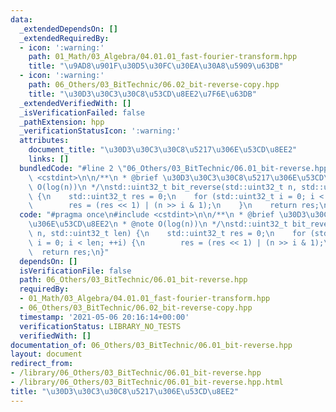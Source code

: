 ```yaml
---
data:
  _extendedDependsOn: []
  _extendedRequiredBy:
  - icon: ':warning:'
    path: 01_Math/03_Algebra/04.01.01_fast-fourier-transform.hpp
    title: "\u9AD8\u901F\u30D5\u30FC\u30EA\u30A8\u5909\u63DB"
  - icon: ':warning:'
    path: 06_Others/03_BitTechnic/06.02_bit-reverse-copy.hpp
    title: "\u30D3\u30C3\u30C8\u53CD\u8EE2\u7F6E\u63DB"
  _extendedVerifiedWith: []
  _isVerificationFailed: false
  _pathExtension: hpp
  _verificationStatusIcon: ':warning:'
  attributes:
    document_title: "\u30D3\u30C3\u30C8\u5217\u306E\u53CD\u8EE2"
    links: []
  bundledCode: "#line 2 \"06_Others/03_BitTechnic/06.01_bit-reverse.hpp\"\n#include\
    \ <cstdint>\n\n/**\n * @brief \u30D3\u30C3\u30C8\u5217\u306E\u53CD\u8EE2\n * @note\
    \ O(log(n))\n */\nstd::uint32_t bit_reverse(std::uint32_t n, std::uint32_t len)\
    \ {\n    std::uint32_t res = 0;\n    for (std::uint32_t i = 0; i < len; ++i) {\n\
    \        res = (res << 1) | (n >> i & 1);\n    }\n    return res;\n}\n"
  code: "#pragma once\n#include <cstdint>\n\n/**\n * @brief \u30D3\u30C3\u30C8\u5217\
    \u306E\u53CD\u8EE2\n * @note O(log(n))\n */\nstd::uint32_t bit_reverse(std::uint32_t\
    \ n, std::uint32_t len) {\n    std::uint32_t res = 0;\n    for (std::uint32_t\
    \ i = 0; i < len; ++i) {\n        res = (res << 1) | (n >> i & 1);\n    }\n  \
    \  return res;\n}"
  dependsOn: []
  isVerificationFile: false
  path: 06_Others/03_BitTechnic/06.01_bit-reverse.hpp
  requiredBy:
  - 01_Math/03_Algebra/04.01.01_fast-fourier-transform.hpp
  - 06_Others/03_BitTechnic/06.02_bit-reverse-copy.hpp
  timestamp: '2021-05-06 20:16:14+00:00'
  verificationStatus: LIBRARY_NO_TESTS
  verifiedWith: []
documentation_of: 06_Others/03_BitTechnic/06.01_bit-reverse.hpp
layout: document
redirect_from:
- /library/06_Others/03_BitTechnic/06.01_bit-reverse.hpp
- /library/06_Others/03_BitTechnic/06.01_bit-reverse.hpp.html
title: "\u30D3\u30C3\u30C8\u5217\u306E\u53CD\u8EE2"
---
```

